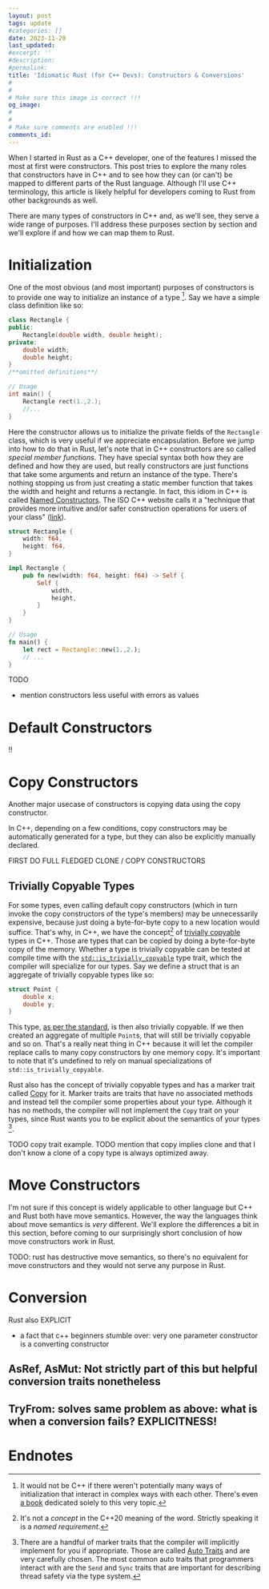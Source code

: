 ```yaml
---
layout: post
tags: update
#categories: []
date: 2023-11-20
last_updated: 
#excerpt: ''
#description:
#permalink:
title: 'Idiomatic Rust (for C++ Devs): Constructors & Conversions'
#
#
# Make sure this image is correct !!!
og_image: 
#
#
# Make sure comments are enabled !!!	
comments_id: 
---
```


When I started in Rust as a C++ developer, one of the features I missed the most
at first were constructors. This post tries to explore the many roles that
constructors have in C++ and to see how they can (or can't) be mapped to different
parts of the Rust language. Although I'll use C++ terminology,
this article is likely helpful for developers coming to Rust from other
backgrounds as well.

There are many types of constructors in C++ and, as we'll see, they serve a wide
range of purposes. I'll address these purposes section by section and we'll explore
if and how we can map them to Rust.

# Initialization

One of the most obvious (and most important) purposes of constructors is to 
provide one way to initialize an instance of a type [^initialization-cpp]. Say 
we have a simple class definition like so:

```c++
class Rectangle {
public:
    Rectangle(double width, double height);
private:
    double width;
    double height;
}
/**omitted definitions**/

// Usage
int main() {
    Rectangle rect(1.,2.);
    //...
}
```
Here the constructor allows us to initialize the private fields of the 
`Rectangle` class, which is very useful if we appreciate encapsulation. Before 
we jump into how to do that in Rust, let's note that in C++ constructors are so
called _special member functions_. They have special syntax both how 
they are defined and how they are used, but really constructors are 
just functions that take some arguments and return an instance 
of the type. There's nothing stopping us from just creating a static member 
function that takes the width and height and returns a rectangle. In fact,
this idiom in C++ is called [Named Constructors](https://isocpp.org/wiki/faq/ctors#named-ctor-idiom).
The ISO C++ website calls it a "technique that provides more intuitive and/or
safer construction operations for users of your class" ([link](https://isocpp.org/wiki/faq/ctors#named-ctor-idiom)).

```rust
struct Rectangle {
    width: f64,
    height: f64,
}

impl Rectangle {
    pub fn new(width: f64, height: f64) -> Self {
        Self {
            width,
            height,
        }
    }
}

// Usage
fn main() {
    let rect = Rectangle::new(1.,2.);
    // ...
}
```

TODO 
* mention constructors less useful with errors as values

# Default Constructors

!!

# Copy Constructors

Another major usecase of constructors is copying data using the copy constructor.

In C++, depending on a few conditions, copy constructors may be automatically
generated for a type, but they can also be explicitly manually declared.

FIRST DO FULL FLEDGED CLONE / COPY CONSTRUCTORS

## Trivially Copyable Types

For some types, even calling default copy constructors (which in turn invoke the
copy constructors of the type's members) may be unnecessarily expensive, because
just doing a byte-for-byte copy to a new location would suffice. That's why, in C++,
we have the concept[^concept-triv] of [trivially copyable](https://en.cppreference.com/w/cpp/named_req/TriviallyCopyable)
types in C++. Those are types that can be copied by doing a byte-for-byte copy of the memory. 
Whether a type is trivially copyable can be tested at compile time with the
[`std::is_trivially_copyable`](https://en.cppreference.com/w/cpp/types/is_trivially_copyable)
type trait, which the compiler will specialize for our types. Say we define a struct 
that is an aggregate of trivially copyable types like so:

```c++
struct Point {
    double x;
    double y;
}
```

This type, [as per the standard](https://en.cppreference.com/w/cpp/language/classes#Trivially_copyable_class),
is then also trivially copyable. If we then created an aggregate
of multiple `Point`s, that will still be trivially copyable and so on. That's
a really neat thing in C++ because it will let the compiler replace calls to 
many copy constructors by one memory copy. It's important to note that it's
undefined to rely on manual specializations of `std::is_trivially_copyable`.

Rust also has the concept of trivially copyable types and has a marker trait 
called [Copy](https://doc.rust-lang.org/std/marker/trait.Copy.html) for it. Marker 
traits are traits that have no associated methods and instead tell the compiler 
some properties about your type. Although it has no methods, the compiler will 
not implement the `Copy` trait on your types, since Rust wants you to be 
explicit about the semantics of your types [^auto-traits].

TODO copy trait example. TODO mention that copy implies clone and that I don't 
know a clone of a copy type is always optimized away.

# Move Constructors

I'm not sure if this concept is widely applicable to other language but 
C++ and Rust both have move semantics. However, the way the languages think about
move semantics is _very_ different. We'll explore the differences a bit in this
section, before coming to our surprisingly short conclusion of how move constructors
work in Rust.

TODO: rust has destructive move semantics, so there's no equivalent for move constructors
and they would not serve any purpose in Rust. 

# Conversion

Rust also EXPLICIT

* a fact that c++ beginners stumble over: very one parameter constructor is a 
converting constructor

## AsRef, AsMut: Not strictly part of this but helpful conversion traits nonetheless

## TryFrom: solves same problem as above: what is when a conversion fails? EXPLICITNESS!

# Endnotes
[^initialization-cpp]: It would not be C++ if there weren't potentially many ways of initialization that interact in complex ways with each other. There's even [a book](https://leanpub.com/cppinitbook) dedicated solely to this very topic.
[^concept-triv]: It's not a _concept_ in the C++20 meaning of the word. Strictly speaking it is a _named requirement_.
[^auto-traits]: There are a handful of marker traits that the compiler will implicitly implement for you if appropriate. Those are called [Auto Traits](https://doc.rust-lang.org/beta/reference/special-types-and-traits.html#auto-traits) and are very carefully chosen. The most common auto traits that programmers interact with are the `Send` and `Sync` traits that are important for describing thread safety via the type system.

